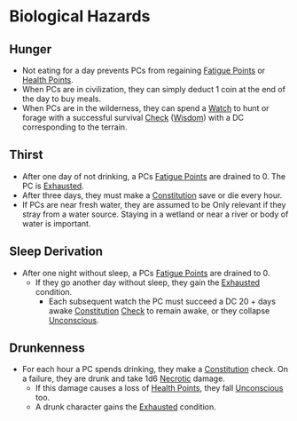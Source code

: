 ---
---

# Biological Hazards

## Hunger

* Not eating for a day prevents PCs from regaining [Fatigue Points](../Player%20Characters/Derived%20Statistics/Fatigue%20Points.md) or [Health Points](../Player%20Characters/Derived%20Statistics/Health%20Points.md). 
* When PCs are in civilization, they can simply deduct 1 coin at the end of the day to buy meals.
* When PCs are in the wilderness, they can spend a [Watch](../Game%20Procedures/Watches.md) to hunt or forage with a successful survival [Check](../Game%20Procedures/Check.md) ([Wisdom](../Player%20Characters/Chosen%20Statistics/Wisdom.md)) with a DC corresponding to the terrain.

## Thirst

* After one day of not drinking, a PCs [Fatigue Points](../Player%20Characters/Derived%20Statistics/Fatigue%20Points.md) are drained to 0. The PC is [Exhausted](../Conditions/Exhausted.md).
* After three days, they must make a [Constitution](../Player%20Characters/Chosen%20Statistics/Constitution.md) save or die every hour. 
* If PCs are near fresh water, they are assumed to be Only relevant if they stray from a water source. Staying in a wetland or near a river or body of water is important.

## Sleep Derivation

* After one night without sleep, a PCs [Fatigue Points](../Player%20Characters/Derived%20Statistics/Fatigue%20Points.md) are drained to 0. 
  * If they go another day without sleep, they gain the [Exhausted](../Conditions/Exhausted.md) condition. 
    * Each subsequent watch the PC must succeed a DC 20 + days awake [Constitution](../Player%20Characters/Chosen%20Statistics/Constitution.md) [Check](../Game%20Procedures/Check.md) to remain awake, or they collapse [Unconscious](../Conditions/Unconscious.md). 

## Drunkenness

* For each hour a PC spends drinking, they make a [Constitution](../Player%20Characters/Chosen%20Statistics/Constitution.md) check. On a failure, they are drunk and take 1d6 [Necrotic](../Damage%20Types/Necrotic.md) damage.
  * If this damage causes a loss of [Health Points](../Player%20Characters/Derived%20Statistics/Health%20Points.md), they fall [Unconscious](../Conditions/Unconscious.md) too.
  * A drunk character gains the [Exhausted](../Conditions/Exhausted.md) condition.
